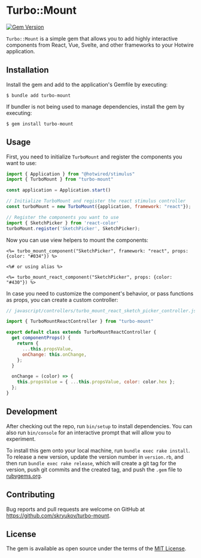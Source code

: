 # Turbo::Mount

[![Gem Version](https://badge.fury.io/rb/turbo-mount.svg)](https://rubygems.org/gems/turbo-mount)

`Turbo::Mount` is a simple gem that allows you to add highly interactive components from React, Vue, Svelte, and other frameworks to your Hotwire application.

## Installation

Install the gem and add to the application's Gemfile by executing:

    $ bundle add turbo-mount

If bundler is not being used to manage dependencies, install the gem by executing:

    $ gem install turbo-mount

## Usage

First, you need to initialize `TurboMount` and register the components you want to use:

```js
import { Application } from "@hotwired/stimulus"
import { TurboMount } from "turbo-mount"

const application = Application.start()

// Initialize TurboMount and register the react stimulus controller
const turboMount = new TurboMount({application, framework: "react"});

// Register the components you want to use
import { SketchPicker } from 'react-color'
turboMount.register('SketchPicker', SketchPicker);
```

Now you can use view helpers to mount the components:

```erb
<%= turbo_mount_component("SketchPicker", framework: "react", props: {color: "#034"}) %>

<%# or using alias %>

<%= turbo_mount_react_component("SketchPicker", props: {color: "#430"}) %>
```

In case you need to customize the component's behavior, or pass functions as props, you can create a custom controller:

```js
// javascript/controllers/turbo_mount_react_sketch_picker_controller.js

import { TurboMountReactController } from "turbo-mount"

export default class extends TurboMountReactController {
  get componentProps() {
    return {
      ...this.propsValue,
      onChange: this.onChange,
    };
  }

  onChange = (color) => {
    this.propsValue = { ...this.propsValue, color: color.hex };
  };
}
```

## Development

After checking out the repo, run `bin/setup` to install dependencies. You can also run `bin/console` for an interactive prompt that will allow you to experiment.

To install this gem onto your local machine, run `bundle exec rake install`. To release a new version, update the version number in `version.rb`, and then run `bundle exec rake release`, which will create a git tag for the version, push git commits and the created tag, and push the `.gem` file to [rubygems.org](https://rubygems.org).

## Contributing

Bug reports and pull requests are welcome on GitHub at https://github.com/skryukov/turbo-mount.

## License

The gem is available as open source under the terms of the [MIT License](https://opensource.org/licenses/MIT).

